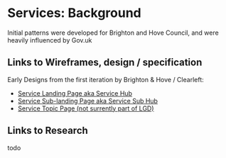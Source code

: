 # Services: Background

Initial patterns were developed for Brighton and Hove Council, and were heavily influenced by Gov.uk

## Links to Wireframes, design / specification

Early Designs from the first iteration by Brighton & Hove / Clearleft:

* [Service Landing Page aka Service Hub](http://design.brighton-hove.gov.uk/design-examples.php?p=service-hub)
* [Service Sub-landing Page aka Service Sub Hub](http://design.brighton-hove.gov.uk/design-examples.php?p=service-sub-hub)
* [Service Topic Page (not surrently part of LGD)](http://design.brighton-hove.gov.uk/design-examples.php?p=service-topic)



## Links to Research
todo
